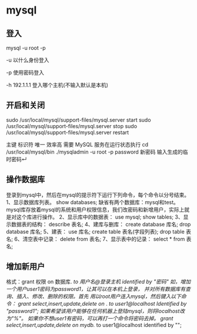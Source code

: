 # mysql

## 登入

mysql -u root -p

-u 以什么身份登入

-p 使用密码登入

-h 192.1.1.1 登入哪个主机(不输入默认是本机)

## 开启和关闭

sudo /usr/local/mysql/support-files/mysql.server start sudo /usr/local/mysql/support-files/mysql.server stop sudo /usr/local/mysql/support-files/mysql.server restart

主键 标识符 唯一 效率高 需要 MySQL 服务在运行状态执行 cd /usr/local/mysql/bin ./mysqladmin -u root -p password 新密码 输入生成的临时密码↵

## 操作数据库

登录到mysql中，然后在mysql的提示符下运行下列命令，每个命令以分号结束。 1、显示数据库列表。 show databases; 缺省有两个数据库：mysql和test。 mysql库存放着mysql的系统和用户权限信息，我们改密码和新增用户，实际上就是对这个库进行操作。 2、显示库中的数据表： use mysql; show tables; 3、显示数据表的结构： describe 表名; 4、建库与删库： create database 库名; drop database 库名; 5、建表： use 库名; create table 表名(字段列表); drop table 表名; 6、清空表中记录： delete from 表名; 7、显示表中的记录： select * from 表名;

## 增加新用户

格式：grant 权限 on 数据库. _to 用户名@登录主机 identified by "密码" 如，增加一个用户user1密码为password1，让其可以在本机上登录， 并对所有数据库有查询、插入、修改、删除的权限。首先 用以root用户连入mysql，然后键入以下命令： grant select,insert,update,delete on_ . _to user1@localhost Identified by "password1"; 如果希望该用户能够在任何机器上登陆mysql，则将localhost改为"%"。 如果你不想user1有密码，可以再打一个命令将密码去掉。 grant select,insert,update,delete on mydb._ to user1@localhost identified by "";
